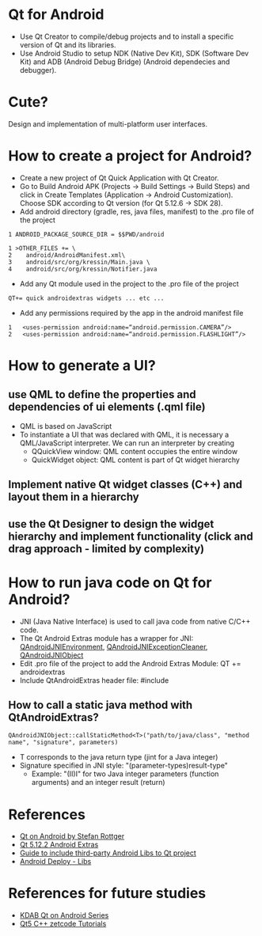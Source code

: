 # Qt for Android

- Use Qt Creator to compile/debug projects and to install a specific version of Qt and its libraries. 
- Use Android Studio to setup NDK (Native Dev Kit), SDK (Software Dev Kit) and ADB (Android Debug Bridge) (Android dependecies and debugger).

# Cute?

Design and implementation of multi-platform user interfaces.

# How to create a project for Android?
- Create a new project of Qt Quick Application with Qt Creator.
- Go to Build Android APK (Projects -> Build Settings -> Build Steps) and click in Create Templates (Application -> Android Customization). Choose SDK according to Qt version (for Qt 5.12.6 -> SDK 28).
- Add android directory (gradle, res, java files, manifest) to the .pro file of the project
```
1 ANDROID_PACKAGE_SOURCE_DIR = $$PWD/android
```

```
1 >OTHER_FILES += \
2    android/AndroidManifest.xml\
3    android/src/org/kressin/Main.java \
4    android/src/org/kressin/Notifier.java
```
- Add any Qt module used in the project to the .pro file of the project
```
QT+= quick androidextras widgets ... etc ...
```
- Add any permissions required by the app in the android manifest file
```
1   <uses-permission android:name=“android.permission.CAMERA”/>
2   <uses-permission android:name=“android.permission.FLASHLIGHT”/>
```


# How to generate a UI?

## use QML to define the properties and dependencies of ui elements (.qml file)

- QML is based on JavaScript
- To instantiate a UI that was declared with QML, it is necessary a QML/JavaScript interpreter. We can run an interpreter by creating
    - QQuickView window: QML content occupies the entire window
    - QuickWidget object: QML content is part of Qt widget hierarchy


## Implement native Qt widget classes (C++) and layout them in a hierarchy


## use the Qt Designer to design the widget hierarchy and implement functionality (click and drag approach - limited by complexity)

# How to run java code on Qt for Android?
- JNI (Java Native Interface) is used to call java code from native C/C++ code.
- The Qt Android Extras module has a wrapper for JNI: [QAndroidJNIEnvironment](https://doc.qt.io/qt-5/qandroidjnienvironment.html), [QAndroidJNIExceptionCleaner](https://doc.qt.io/qt-5/qandroidjniexceptioncleaner.html), [QAndroidJNIObject](https://doc.qt.io/qt-5/qandroidjniobject.html)
- Edit .pro file of the project to add the Android Extras Module: QT += androidextras
- Include QtAndroidExtras header file: #include <QtAndroidExtras>

## How to call a static java method with QtAndroidExtras?
```
QAndroidJNIObject::callStaticMethod<T>("path/to/java/class", "method name", "signature", parameters)
```
- T corresponds to the java return type (jint for a Java integer)
- Signature specified in JNI style: "(parameter-types)result-type"
    - Example: "(II)I" for two Java integer parameters (function arguments) and an integer result (return)


# References
- [Qt on Android by Stefan Rottger](http://schorsch.efi.fh-nuernberg.de/roettger/index.php/Lectures/QtOnAndroid)
- [Qt 5.12.2 Android Extras](https://doc.qt.io/qt-5/qtandroidextras-index.html)
- [Guide to include third-party Android Libs to Qt project](https://doc.qt.io/qt-5/android-3rdparty-libs.html)
- [Android Deploy - Libs](https://doc.qt.io/qt-5/deployment-android.html#android-libraries)

# References for future studies
- [KDAB Qt on Android Series](https://www.kdab.com/qt-on-android-episode-2/)
- [Qt5 C++ zetcode Tutorials](https://zetcode.com/gui/qt5/)
